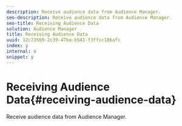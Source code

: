 ```yaml
---
description: Receive audience data from Audience Manager.
seo-description: Receive audience data from Audience Manager.
seo-title: Receiving Audience Data
solution: Audience Manager
title: Receiving Audience Data
uuid: 12c73569-2c39-47ba-b541-f3ffcc186afc
index: y
internal: n
snippet: y
---
```


# Receiving Audience Data{#receiving-audience-data}

Receive audience data from Audience Manager.

<!-- 

c_outbounding_data.xml

 -->

